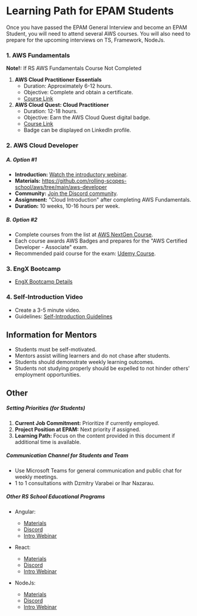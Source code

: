 # Learning Path for EPAM Students

Once you have passed the EPAM General Interview and become an EPAM Student, you will need to attend several AWS courses. You will also need to prepare for the upcoming interviews on TS, Framework, NodeJs.

### 1. AWS Fundamentals

**Note!:** If RS AWS Fundamentals Course Not Completed

1. **AWS Cloud Practitioner Essentials**
   - Duration: Approximately 6-12 hours.
   - Objective: Complete and obtain a certificate.
   - [Course Link](https://explore.skillbuilder.aws/learn/course/internal/view/elearning/134/aws-cloud-practitioner-essentials)
2. **AWS Cloud Quest: Cloud Practitioner**
   - Duration: 12-18 hours.
   - Objective: Earn the AWS Cloud Quest digital badge.
   - [Course Link](https://explore.skillbuilder.aws/learn/course/internal/view/elearning/11458/aws-cloud-quest-cloud-practitioner)
   - Badge can be displayed on LinkedIn profile.

### 2. AWS Cloud Developer

##### A. Option #1

- **Introduction:** [Watch the introductory webinar](https://www.youtube.com/watch?v=_2iuvokB7Jk).
- **Materials:** https://github.com/rolling-scopes-school/aws/tree/main/aws-developer
- **Community:** [Join the Discord community](https://discord.com/invite/WEZxwRa4J6).
- **Assignment:** "Cloud Introduction" after completing AWS Fundamentals.
- **Duration:** 10 weeks, 10-16 hours per week.

##### B. Option #2

- Complete courses from the list at [AWS NextGen Course](https://e90rm.notion.site/AWS-NextGen-course-f1208e1bf58e45f29bfe162cc1d1fab3).
- Each course awards AWS Badges and prepares for the "AWS Certified Developer - Associate" exam.
- Recommended paid course for the exam: [Udemy Course](https://www.udemy.com/course/aws-certified-developer-associate-dva-c01/).

### 3. EngX Bootcamp

- [EngX Bootcamp Details](https://learn.epam.com/detailsPage?id=731297e7-eadb-4fe9-b9cb-4f1dffe73c05)

### 4. Self-Introduction Video

- Create a 3-5 minute video.
- Guidelines: [Self-Introduction Guidelines](https://github.com/rolling-scopes-school/tasks/blob/master/epam/self-Introduction.md)

## Information for Mentors

- Students must be self-motivated.
- Mentors assist willing learners and do not chase after students.
- Students should demonstrate weekly learning outcomes.
- Students not studying properly should be expelled to not hinder others' employment opportunities.

## Other

##### Setting Priorities (for Students)

1. **Current Job Commitment:** Prioritize if currently employed.
2. **Project Position at EPAM:** Next priority if assigned.
3. **Learning Path:** Focus on the content provided in this document if additional time is available.

##### Communication Channel for Students and Team

- Use Microsoft Teams for general communication and public chat for weekly meetings.
- 1 to 1 consultations with Dzmitry Varabei or Ihar Nazarau.

##### Other RS School Educational Programs

- Angular:

  - [Materials](https://github.com/rolling-scopes-school/tasks/tree/master/angular)
  - [Discord](https://discord.com/invite/xwReXYqvs7)
  - [Intro Webinar](https://www.youtube.com/watch?v=ubZ7FBDglZE&t=1624s)

- React:

  - [Materials](https://github.com/rolling-scopes-school/tasks/tree/master/react)
  - [Discord](https://discord.gg/zyRcphs3px)
  - [Intro Webinar](https://www.youtube.com/watch?v=32-xcNNLZ1w)

- NodeJs:
  - [Materials](https://github.com/rolling-scopes-school/tasks/tree/master/node)
  - [Discord](https://discord.com/invite/8BFb8va)
  - [Intro Webinar](https://www.youtube.com/watch?v=PG7ZBHSi09k&t=6s)

